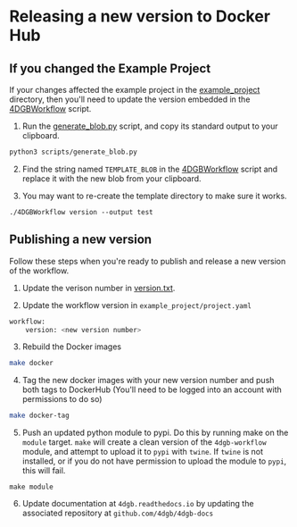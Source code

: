 # Releasing a new version to Docker Hub

## If you changed the Example Project

If your changes affected the example project in the [example_project](../example_project/) directory, then you'll need to update the version embedded in the [4DGBWorkflow](../4DGBWorkflow) script.

1. Run the [generate_blob.py](../scripts/generate_blob.py) script, and copy its standard output to your clipboard.
```sh
python3 scripts/generate_blob.py
```

2. Find the string named `TEMPLATE_BLOB` in the [4DGBWorkflow](../4DGBWorkflow) script and replace it with the new blob from your clipboard.

3. You may want to re-create the template directory to make sure it works.
```
./4DGBWorkflow version --output test
```

## Publishing a new version

Follow these steps when you're ready to publish and release a new version of the workflow.

1. Update the verison number in [version.txt](../version.txt).

2. Update the workflow version in ``example_project/project.yaml`` 
```sh
workflow:
    version: <new version number>
```
3. Rebuild the Docker images
```sh
make docker
```

4. Tag the new docker images with your new version number and push both tags to DockerHub (You'll need to be logged into an account with permissions to do so)
```sh
make docker-tag
```

5. Push an updated python module to pypi. Do this by running make on the `module` target. `make` will
create a clean version of the `4dgb-workflow` module, and attempt to upload it to `pypi` with `twine`.
If `twine` is not installed, or if you do not have permission to upload the module to `pypi`, this 
will fail.

```
make module
```

6. Update documentation at ``4dgb.readthedocs.io`` by updating the associated repository at 
``github.com/4dgb/4dgb-docs``


